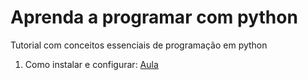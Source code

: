 # Aprenda a programar com python

Tutorial com conceitos essenciais de programação em python

1. Como instalar e configurar: [Aula]()